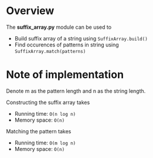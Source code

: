 # Overview
The **suffix_array.py** module can be used to
- Build suffix array of a string using <code>SuffixArray.build()</code>
- Find occurences of patterns in string using <code>SuffixArray.match(patterns)</code>

# Note of implementation
Denote m as the pattern length and n as the string length.  

Constructing the suffix array takes
- Running time: <code>O(n log n)</code>
- Memory space: <code>O(n)</code>

Matching the pattern takes
- Running time: <code>O(m log n)</code>
- Memory space: <code>O(n)</code>
